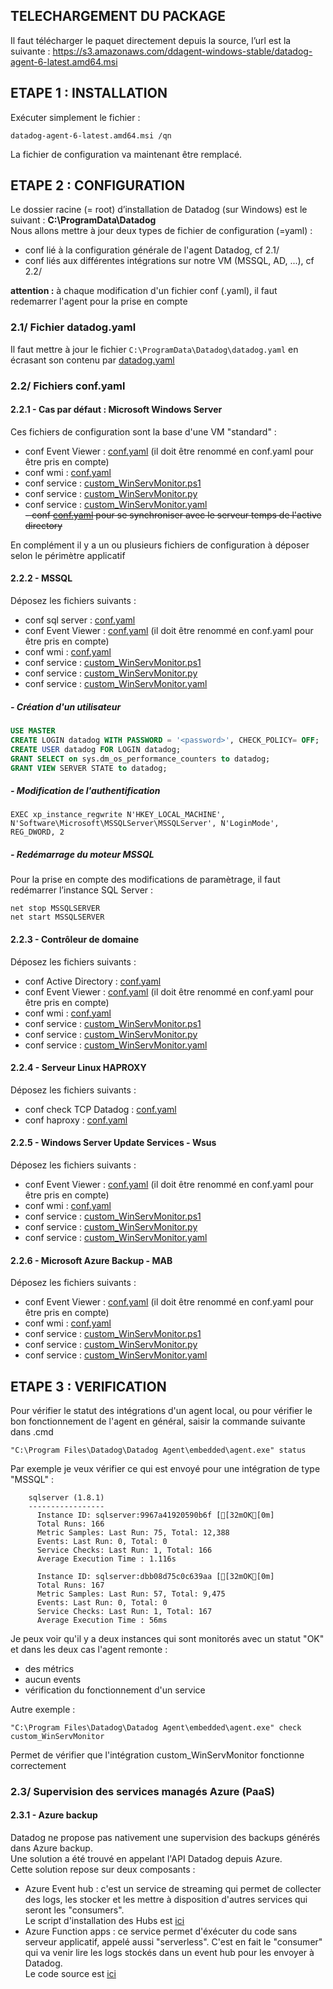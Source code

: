 ## TELECHARGEMENT DU PACKAGE
Il faut télécharger le paquet directement depuis la source, l’url est la suivante : https://s3.amazonaws.com/ddagent-windows-stable/datadog-agent-6-latest.amd64.msi 

## ETAPE 1 : INSTALLATION
Exécuter simplement le fichier :
```
datadog-agent-6-latest.amd64.msi /qn
```
La fichier de configuration va maintenant être remplacé.

## ETAPE 2 : CONFIGURATION
Le dossier racine (= root) d’installation de Datadog (sur Windows) est le suivant : **C:\ProgramData\Datadog**  
Nous allons mettre à jour deux types de fichier de configuration (=yaml) :
 - conf lié à la configuration générale de l'agent Datadog, cf 2.1/
 - conf liés aux différentes intégrations sur notre VM (MSSQL, AD, ...), cf 2.2/  

**attention :** à chaque modification d'un fichier conf (.yaml), il faut redemarrer l'agent pour la prise en compte

### 2.1/ Fichier datadog.yaml
Il faut mettre à jour le fichier `C:\ProgramData\Datadog\datadog.yaml` en écrasant son contenu par [datadog.yaml](datadog.yaml)

### 2.2/ Fichiers conf.yaml
#### 2.2.1 - Cas par défaut : Microsoft Windows Server
Ces fichiers de configuration sont la base d'une VM "standard" :
 - conf Event Viewer : [conf.yaml](conf.d/win32_event_log.d/conf_default.yaml) (il doit être renommé en conf.yaml pour être pris en compte)
 - conf wmi : [conf.yaml](conf.d/wmi_check.d/conf.yaml)  
 - conf service : [custom_WinServMonitor.ps1](checks.d/custom_WinServMonitor.ps1)  
 - conf service : [custom_WinServMonitor.py](checks.d/custom_WinServMonitor.py)  
 - conf service : [custom_WinServMonitor.yaml](conf.d/custom_WinServMonitor.yaml)  
~~- conf [conf.yaml](conf.d/ntp.d/conf.yaml) pour se synchroniser avec le serveur temps de l'active directory~~

En complément il y a un ou plusieurs fichiers de configuration à déposer selon le périmètre applicatif

#### 2.2.2 - MSSQL
Déposez les fichiers suivants : 
 - conf sql server : [conf.yaml](sqlserver.d/conf.yaml)
 - conf Event Viewer : [conf.yaml](conf.d/win32_event_log.d/conf_ad.yaml) (il doit être renommé en conf.yaml pour être pris en compte)
 - conf wmi : [conf.yaml](conf.d/wmi_check.d/conf.yaml)
 - conf service : [custom_WinServMonitor.ps1](checks.d/custom_WinServMonitor.ps1)
 - conf service : [custom_WinServMonitor.py](checks.d/custom_WinServMonitor.py)
 - conf service : [custom_WinServMonitor.yaml](conf.d/custom_WinServMonitor.yaml)  

##### - Création d'un utilisateur
```sql
USE MASTER
CREATE LOGIN datadog WITH PASSWORD = '<password>', CHECK_POLICY= OFF;
CREATE USER datadog FOR LOGIN datadog;
GRANT SELECT on sys.dm_os_performance_counters to datadog;
GRANT VIEW SERVER STATE to datadog;
```
##### - Modification de l'authentification
```
EXEC xp_instance_regwrite N'HKEY_LOCAL_MACHINE', N'Software\Microsoft\MSSQLServer\MSSQLServer', N'LoginMode', REG_DWORD, 2
```
##### - Redémarrage du moteur MSSQL
Pour la prise en compte des modifications de paramètrage, il faut redémarrer l’instance SQL Server :
```
net stop MSSQLSERVER
net start MSSQLSERVER
```

#### 2.2.3 - Contrôleur de domaine
Déposez les fichiers suivants : 
 - conf Active Directory : [conf.yaml](conf.d/active_directory.d/conf.yaml)
 - conf Event Viewer : [conf.yaml](conf.d/win32_event_log.d/conf_ad.yaml) (il doit être renommé en conf.yaml pour être pris en compte)
 - conf wmi : [conf.yaml](conf.d/wmi_check.d/conf.yaml)
 - conf service : [custom_WinServMonitor.ps1](checks.d/custom_WinServMonitor.ps1)
 - conf service : [custom_WinServMonitor.py](checks.d/custom_WinServMonitor.py)
 - conf service : [custom_WinServMonitor.yaml](conf.d/custom_WinServMonitor.yaml)  
 
#### 2.2.4 - Serveur Linux HAPROXY
Déposez les fichiers suivants : 
 - conf check TCP Datadog : [conf.yaml](conf.d/tcp_check.d/conf.yaml)
 - conf haproxy : [conf.yaml](conf.d/haproxy.d/conf.yaml)
 
 #### 2.2.5 - Windows Server Update Services - Wsus
Déposez les fichiers suivants : 
 - conf Event Viewer : [conf.yaml](conf.d/win32_event_log.d/conf_wsus.yaml) (il doit être renommé en conf.yaml pour être pris en compte)
 - conf wmi : [conf.yaml](conf.d/wmi_check.d/conf.yaml)  
 - conf service : [custom_WinServMonitor.ps1](checks.d/custom_WinServMonitor.ps1)
 - conf service : [custom_WinServMonitor.py](checks.d/custom_WinServMonitor.py)
 - conf service : [custom_WinServMonitor.yaml](conf.d/custom_WinServMonitor.yaml)  
 
  #### 2.2.6 - Microsoft Azure Backup - MAB
Déposez les fichiers suivants : 
 - conf Event Viewer : [conf.yaml](conf.d/win32_event_log.d/conf_mab.yaml) (il doit être renommé en conf.yaml pour être pris en compte)
 - conf wmi : [conf.yaml](conf.d/wmi_check.d/conf.yaml)
 - conf service : [custom_WinServMonitor.ps1](checks.d/custom_WinServMonitor.ps1)  
 - conf service : [custom_WinServMonitor.py](checks.d/custom_WinServMonitor.py)   
 - conf service : [custom_WinServMonitor.yaml](conf.d/custom_WinServMonitor.yaml)  
 
 ## ETAPE 3 : VERIFICATION
Pour vérifier le statut des intégrations d'un agent local, ou pour vérifier le bon fonctionnement de l'agent en général, saisir la commande suivante dans .cmd
```
"C:\Program Files\Datadog\Datadog Agent\embedded\agent.exe" status
```
Par exemple je veux vérifier ce qui est envoyé pour une intégration de type "MSSQL" :
```
    sqlserver (1.8.1)
    -----------------
      Instance ID: sqlserver:9967a41920590b6f [[32mOK[0m]
      Total Runs: 166
      Metric Samples: Last Run: 75, Total: 12,388
      Events: Last Run: 0, Total: 0
      Service Checks: Last Run: 1, Total: 166
      Average Execution Time : 1.116s

      Instance ID: sqlserver:dbb08d75c0c639aa [[32mOK[0m]
      Total Runs: 167
      Metric Samples: Last Run: 57, Total: 9,475
      Events: Last Run: 0, Total: 0
      Service Checks: Last Run: 1, Total: 167
      Average Execution Time : 56ms
```
Je peux voir qu'il y a deux instances qui sont monitorés avec un statut "OK" et dans les deux cas l'agent remonte :
- des métrics
- aucun events
- vérification du fonctionnement d'un service

Autre exemple : 
```
"C:\Program Files\Datadog\Datadog Agent\embedded\agent.exe" check custom_WinServMonitor
```
Permet de vérifier que l'intégration custom_WinServMonitor fonctionne correctement

### 2.3/ Supervision des services managés Azure (PaaS)
#### 2.3.1 - Azure backup 
Datadog ne propose pas nativement une supervision des backups générés dans Azure backup.  
Une solution a été trouvé en appelant l'API Datadog depuis Azure.  
Cette solution repose sur deux composants :
 - Azure Event hub : c'est un service de streaming qui permet de collecter des logs, les stocker et les mettre à disposition d'autres services qui seront les "consumers".  
 Le script d'installation des Hubs est [ici](scripts/deploy_event_hub.ps1)
 - Azure Function apps : ce service permet d'éxécuter du code sans serveur applicatif, appelé aussi "serverless". C'est en fait le "consumer" qui va venir lire les logs stockés dans un event hub pour les envoyer à Datadog.  
 Le code source est [ici](CGP_PRD_FCT_DDP01.js)
